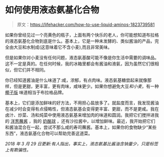 # 如何使用液态氨基化合物

> 原文：<https://lifehacker.com/how-to-use-liquid-aminos-1823739581>

如果你曾经见过一个亮黄色的瓶子，上面有两个快乐的老人，你可能想知道布拉格的液态氨基化合物到底是什么。基本上，它是一种未发酵的、类似酱油的产品，完全由大豆和水制成(这意味着它不含小麦),而且非常美味。



但是如果你对小麦没有任何问题，液态氨基酸可能不像是你生活中需要的调味品。这不一定是真的。在任何时候，我的冰箱里都会有酱油和液氨，因为虽然它们很相似，但它们并不相同。

你已经知道酱油是什么味道了:咸，浓郁，有点肉味。液态氨基糖尝起来就像那样，但是更甜，更丰富，更有肉味，咸味更少。如果你想避免大豆*和小麦*，有一种 [椰子版](https://www.amazon.com/Coconut-Secret-Organic-Raw-Aminos/dp/B003XB5LMU?asc_campaign=InlineText&asc_refurl=https://lifehacker.com/how-to-use-liquid-aminos-1823739581&asc_source=&tag=kinjalifehackerlink-20&th=1) 味道相当于布拉格品牌。

基本上，它们是添加鲜味的好方法，不用担心盐放多了。就盐度而言，我发现酱油在减少时会变得有点侵略性，但液态氨基会变得更丰富、更甜，而不是更咸。我在卤汁、炒菜、汤和炖菜中使用液态氨基来增加肉的味道和圆润。我把它们搅拌进我的 [洋葱蘸酱](https://skillet.lifehacker.com/make-a-super-bomb-onion-dip-without-a-mix-1795872077) ，我的 [奶酪球](https://skillet.lifehacker.com/you-should-make-cheeseballs-for-your-holiday-party-1820847699) ，还有沙拉酱中，以增加鲜味。最近，我开始把它们和酱油混合在一起，尝试不那么咸的寿司蘸酱。基本上，如果你的食物缺少“某些东西”，液态氨基化合物可以帮助完善这道菜。

*2018 年 3 月 29 日更新:有人指出，事实上，液态氨基比酱油含钠量少，只是标签上有欺骗性。*